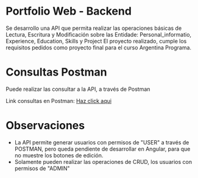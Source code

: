 # Portfolio Web - Backend
Se desarrollo una API que permita realizar las operaciones básicas de Lectura, Escritura y Modificación sobre las Entidade: Personal_informatio, Experience, Education, Skills y Project
El proyecto realizado, cumple los requisitos pedidos como proyecto final para el curso Argentina Programa. 

# Consultas Postman
Puede realizar las consultar a la API, a través de Postman

Link consultas en Postman: [Haz click aqui](https://www.getpostman.com/collections/a786a8388e1018b2d63d)

# Observaciones
- La API permite generar usuarios con permisos de "USER" a través de POSTMAN, pero queda pendiente de desarrollar en Angular, para que no muestre los botones de edición.
- Solamente pueden realizar las operaciones de CRUD, los usuarios con permisos de "ADMIN"

